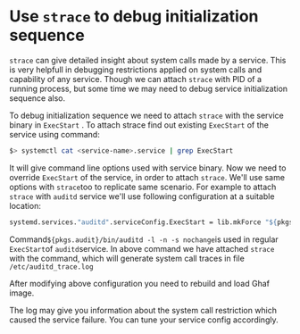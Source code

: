 <!--
    Copyright 2022-2024 TII (SSRC) and the Ghaf contributors
    SPDX-License-Identifier: CC-BY-SA-4.0
-->

# Use `strace` to debug initialization sequence

`strace` can give detailed insight about system calls made by a service. This is very helpfull in debugging restrictions applied on system calls and capability of any service. Though we can attach `strace` with PID of  a running process, but some time we may need to debug service initialization sequence also.

To debug initialization sequence we need to attach `strace` with the service binary in `ExecStart` . To attach strace find out existing `ExecStart` of the service using command:

```bash
$> systemctl cat <service-name>.service | grep ExecStart
```

It will give  command line options used with service binary. Now we need to override `ExecStart` of the service, in order to attach `strace`. We'll use same options with `strace`too to replicate same scenario. For example to attach `strace` with `auditd` service we'll use following configuration at a suitable location:

```Nix
systemd.services."auditd".serviceConfig.ExecStart = lib.mkForce "${pkgs.strace}/bin/strace -o /etc/auditd_trace.log ${pkgs.audit}/bin/auditd -l -n -s nochange";
```

Command`${pkgs.audit}/bin/auditd -l -n -s nochange`is used in regular `ExecStart`of `auditd`service. In above command we have attached `strace` with the command, which will generate system call traces in file `/etc/auditd_trace.log`

After modifying above configuration you need to rebuild and load Ghaf image. 

The log may give you information about the system call restriction which caused the service failure. You can tune your service config accordingly.
